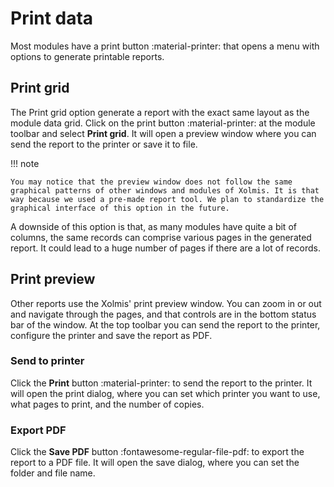 # Print data

Most modules have a print button :material-printer: that opens a menu with options to generate printable reports.

## Print grid

The Print grid option generate a report with the exact same layout as the module data grid. Click on the print button :material-printer: at the module toolbar and select **Print grid**. It will open a preview window where you can send the report to the printer or save it to file.

!!! note

    You may notice that the preview window does not follow the same graphical patterns of other windows and modules of Xolmis. It is that way because we used a pre-made report tool. We plan to standardize the graphical interface of this option in the future.

A downside of this option is that, as many modules have quite a bit of columns, the same records can comprise various pages in the generated report. It could lead to a huge number of pages if there are a lot of records.

## Print preview

Other reports use the Xolmis' print preview window. You can zoom in or out and navigate through the pages, and that controls are in the bottom status bar of the window. At the top toolbar you can send the report to the printer, configure the printer and save the report as PDF.

### Send to printer

Click the **Print** button :material-printer: to send the report to the printer. It will open the print dialog, where you can set which printer you want to use, what pages to print, and the number of copies.

### Export PDF

Click the **Save PDF** button :fontawesome-regular-file-pdf: to export the report to a PDF file. It will open the save dialog, where you can set the folder and file name.
